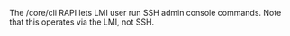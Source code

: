 The /core/cli RAPI lets LMI user run SSH admin console commands.  Note that this operates via the LMI, not SSH.

